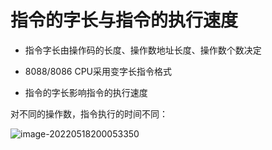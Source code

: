 # 指令的字长与指令的执行速度

- 指令字长由操作码的长度、操作数地址长度、操作数个数决定


- 8088/8086 CPU采用变字长指令格式

- 指令的字长影响指令的执行速度  


对不同的操作数，指令执行的时间不同：

![image-20220518200053350](https://cdn.jsdelivr.net/gh/letengzz/Two-C@main/img/PM/Fourth/202205261922862.png)